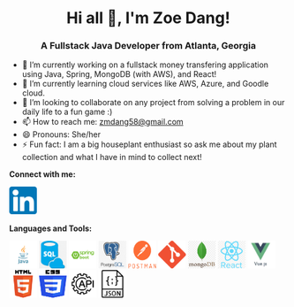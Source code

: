 <h1 align='center'>Hi all 👋, I'm Zoe Dang!</h1>

<h3 align='center'>A Fullstack Java Developer from Atlanta, Georgia</h3>

<ul>
        <li>🔭 I’m currently working on a fullstack money transfering application using Java, Spring, MongoDB (with AWS), and React!</li>
        <li>🌱 I’m currently learning cloud services like AWS, Azure, and Goodle cloud.</li>
        <li>👯 I’m looking to collaborate on any project from solving a problem in our daily life to a fun game :)</li>
        <li>📫 How to reach me: <a href="mailto:zmdang58@gmail.com"> zmdang58@gmail.com</a></li>
        <li>😄 Pronouns: She/her</li>
        <li>⚡ Fun fact: I am a big houseplant enthusiast so ask me about my plant collection and what I have in mind to collect next!</li>
</ul>

<strong>Connect with me:</strong>
<p><a href="https://www.linkedin.com/in/zoe-dang/">
        <img src="linkedin.png" alt="LinkedIn" width="50" height="50">
</a></p>

<strong>Languages and Tools:</strong>
<p>
        <img src="/logos/java.jpeg" alt="LinkedIn" width="50" height="50">
        <img src="/logos/sql.png" alt="LinkedIn" width="50" height="50">
        <img src="/logos/springboot.png" alt="LinkedIn" width="50" height="50">
        <img src="/logos/postgres.png" alt="LinkedIn" width="50" height="50">
        <img src="/logos/postman.png" alt="LinkedIn" width="50" height="50">
        <img src="/logos/git.png" alt="LinkedIn" width="50" height="50">
        <img src="/logos/mongo.png" alt="LinkedIn" width="50" height="50">
        <img src="/logos/react.png" alt="LinkedIn" width="50" height="50">
        <img src="/logos/vue.jpeg" alt="LinkedIn" width="50" height="50">
        <img src="/logos/html.png" alt="LinkedIn" width="50" height="50">
        <img src="/logos/css.png" alt="LinkedIn" width="50" height="50">
        <img src="/logos/api.png" alt="LinkedIn" width="50" height="50">
        <img src="/logos/json.png" alt="LinkedIn" width="50" height="50">
</p>
